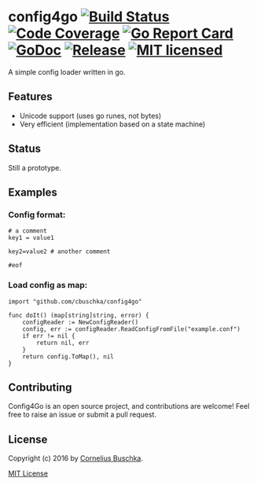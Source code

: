 # config4go [![Build Status](https://travis-ci.org/cbuschka/config4go.svg)](https://travis-ci.org/cbuschka/config4go) [![Code Coverage](https://img.shields.io/codecov/c/github/cbuschka/config4go.svg)](https://codecov.io/gh/cbuschka/config4go) [![Go Report Card](https://goreportcard.com/badge/github.com/cbuschka/config4go)](https://goreportcard.com/report/github.com/cbuschka/config4go) [![GoDoc](https://godoc.org/github.com/cbuschka/config4go?status.svg)](https://godoc.org/github.com/cbuschka/config4go) [![Release](https://img.shields.io/github/release/cbuschka/config4go.svg)](https://github.com/cbuschka/config4go/releases/latest) [![MIT licensed](https://img.shields.io/badge/license-MIT-blue.svg)](https://raw.githubusercontent.com/hyperium/hyper/master/LICENSE)

A simple config loader written in go.

## Features

* Unicode support (uses go runes, not bytes)
* Very efficient (implementation based on a state machine)

## Status

Still a prototype.

## Examples

### Config format:
```
# a comment
key1 = value1

key2=value2 # another comment

#eof
```

### Load config as map:
```
import "github.com/cbuschka/config4go"

func doIt() (map[string]string, error) {
    configReader := NewConfigReader()
	config, err := configReader.ReadConfigFromFile("example.conf")
	if err != nil {
	    return nil, err
	}
	return config.ToMap(), nil
}
```

## Contributing

Config4Go is an open source project, and contributions are welcome! Feel free to raise an issue or submit a pull request.

## License

Copyright (c) 2016 by [Cornelius Buschka](https://github.com/cbuschka).

[MIT License](LICENSE)
